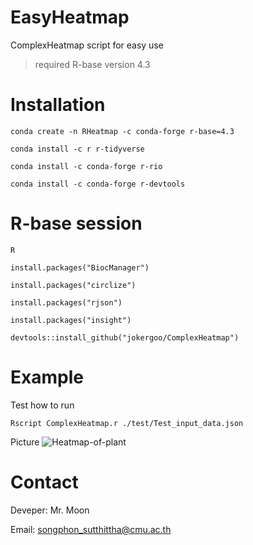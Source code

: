 # EasyHeatmap
ComplexHeatmap script for easy use

  >required R-base version 4.3

# Installation
  ```
  conda create -n RHeatmap -c conda-forge r-base=4.3
  ```
  ```
  conda install -c r r-tidyverse
  ```
  ```
  conda install -c conda-forge r-rio
  ```
  ```
  conda install -c conda-forge r-devtools
  ```
# R-base session
  ```
  R
  ```
  ```
  install.packages("BiocManager")
  ```
  ```
  install.packages("circlize")
  ```
  ```
  install.packages("rjson")
  ```
  ```
  install.packages("insight")
  ```
  ```
  devtools::install_github("jokergoo/ComplexHeatmap")
  ```
# Example
Test how to run
  ```
  Rscript ComplexHeatmap.r ./test/Test_input_data.json
  ```

Picture
![Heatmap-of-plant](https://github.com/Moonipur/EasyHeatmap/assets/119776865/020ecbbb-5798-4d63-8956-cd5dfc6a20e9)



# Contact
Deveper: Mr. Moon

Email: songphon_sutthittha@cmu.ac.th
